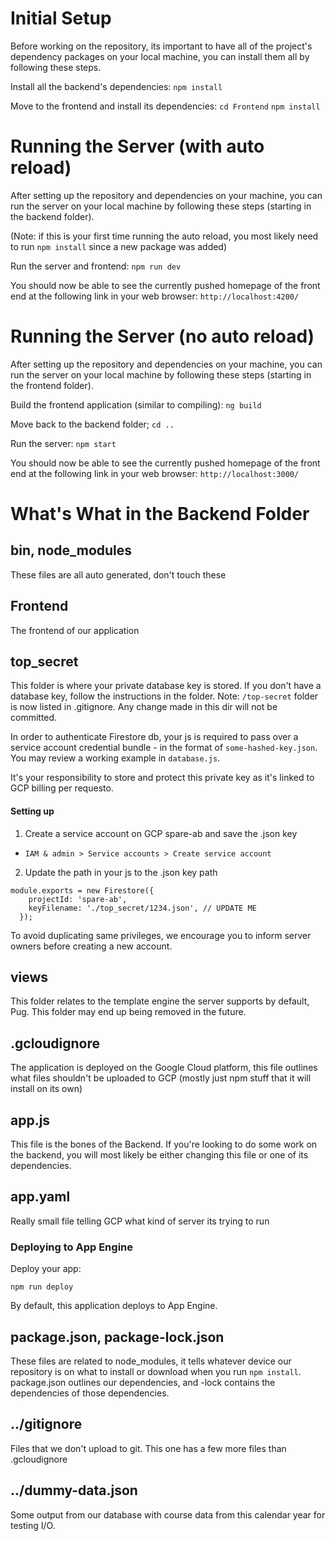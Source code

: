 # Initial Setup

Before working on the repository, its important to have all of the project's dependency packages on your local machine, you can install them all by following these steps.

Install all the backend's dependencies:
`npm install`

Move to the frontend and install its dependencies:
`cd Frontend`
`npm install`

# Running the Server (with auto reload)

After setting up the repository and dependencies on your machine, you can run the server on your local machine by following these steps (starting in the backend folder). 

(Note: if this is your first time running the auto reload, you most likely need to run `npm install` since a new package was added) 

Run the server and frontend:
`npm run dev`

You should now be able to see the currently pushed homepage of the front end at the following link in your web browser:
`http://localhost:4200/`

# Running the Server (no auto reload)

After setting up the repository and dependencies on your machine, you can run the server on your local machine by following these steps (starting in the frontend folder). 

Build the frontend application (similar to compiling):
`ng build`

Move back to the backend folder;
`cd ..`

Run the server:
`npm start`

You should now be able to see the currently pushed homepage of the front end at the following link in your web browser:
`http://localhost:3000/`

# What's What in the Backend Folder

## bin, node_modules
These files are all auto generated, don't touch these

## Frontend
The frontend of our application

## top_secret
This folder is where your private database key is stored. If you don't have a database key, follow the instructions in the folder. Note:  `/top-secret` folder is now listed in .gitignore. Any change made in this dir will not be committed.

In order to authenticate Firestore db, your js is required to pass over a service account credential bundle - in the format of `some-hashed-key.json`. You may review a working example in `database.js`.

It's your responsibility to store and protect this private key as it's linked to GCP billing per requesto.

#### Setting up
1. Create a service account on GCP spare-ab and save the .json key
* `IAM & admin > Service accounts > Create service account`
2. Update the path in your js to the .json key path 
```
module.exports = new Firestore({
    projectId: 'spare-ab',
    keyFilename: './top_secret/1234.json', // UPDATE ME
  });
```

To avoid duplicating same privileges, we encourage you to inform server owners before creating a new account.  

## views
This folder relates to the template engine the server supports by default, Pug. This folder may end up being removed in the future.

## .gcloudignore
The application is deployed on the Google Cloud platform, this file outlines what files shouldn't be uploaded to GCP (mostly just npm stuff that it will install on its own)

## app.js
This file is the bones of the Backend. If you're looking to do some work on the backend, you will most likely be either changing this file or one of its dependencies.

## app.yaml
Really small file telling GCP what kind of server its trying to run
### Deploying to App Engine

Deploy your app:

    npm run deploy

By default, this application deploys to App Engine.

## package.json, package-lock.json
These files are related to node_modules, it tells whatever device our repository is on what to install or download when you run `npm install`. package.json outlines our dependencies, and -lock contains the dependencies of those dependencies.

## ../gitignore
Files that we don't upload to git. This one has a few more files than .gcloudignore

## ../dummy-data.json
Some output from our database with course data from this calendar year for testing I/O.
